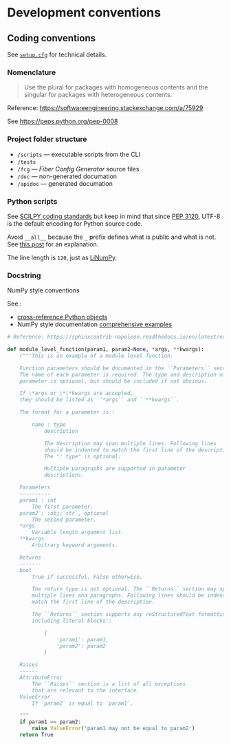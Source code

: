 # Development conventions

## Coding conventions

See [`setup.cfg`](../setup.cfg) for technical details.


### Nomenclature

> Use the plural for packages with homogeneous contents and the singular for packages with heterogeneous contents.

Reference: https://softwareengineering.stackexchange.com/a/75929

See https://peps.python.org/pep-0008


### Project folder structure

- `/scripts` — executable scripts from the CLI
- `/tests`
- `/fcg` — _Fiber Config Generator_ source files
- `/doc` — non-generated documation
- `/apidoc` — generated documation


### Python scripts

See [SCILPY coding standards](https://scil-documentation.readthedocs.io/en/latest/coding/scilpy.html) but keep in mind that since [PEP 3120](https://peps.python.org/pep-3120/),
UTF-8 is the default encoding for Python source code.

Avoid `__all__` because the `_` prefix defines what is public and what is not.
See [this post](https://stackoverflow.com/questions/44834/what-does-all-mean-in-python/35710527#35710527) for an explanation.

The line length is `120`, just as [LiNumPy](https://github.com/linum-uqam/linumpy).


### Docstring

NumPy style conventions

See :

- [cross-reference Python objects](https://www.sphinx-doc.org/en/master/usage/restructuredtext/domains.html#python-roles)
- NumPy style documentation [comprehensive examples](https://sphinxcontrib-napoleon.readthedocs.io/en/latest/example_numpy.html)


```python
# Reference: https://sphinxcontrib-napoleon.readthedocs.io/en/latest/example_numpy.html

def module_level_function(param1, param2=None, *args, **kwargs):
    r"""This is an example of a module level function.

    Function parameters should be documented in the ``Parameters`` section.
    The name of each parameter is required. The type and description of each
    parameter is optional, but should be included if not obvious.

    If \*args or \*\*kwargs are accepted,
    they should be listed as ``*args`` and ``**kwargs``.

    The format for a parameter is::

        name : type
            description

            The description may span multiple lines. Following lines
            should be indented to match the first line of the description.
            The ": type" is optional.

            Multiple paragraphs are supported in parameter
            descriptions.

    Parameters
    ----------
    param1 : int
        The first parameter.
    param2 : :obj:`str`, optional
        The second parameter.
    *args
        Variable length argument list.
    **kwargs
        Arbitrary keyword arguments.

    Returns
    -------
    bool
        True if successful, False otherwise.

        The return type is not optional. The ``Returns`` section may span
        multiple lines and paragraphs. Following lines should be indented to
        match the first line of the description.

        The ``Returns`` section supports any reStructuredText formatting,
        including literal blocks::

            {
                'param1': param1,
                'param2': param2
            }

    Raises
    ------
    AttributeError
        The ``Raises`` section is a list of all exceptions
        that are relevant to the interface.
    ValueError
        If `param2` is equal to `param1`.

    """
    if param1 == param2:
        raise ValueError('param1 may not be equal to param2')
    return True
```